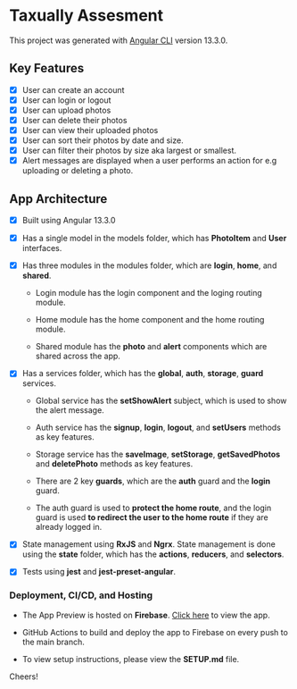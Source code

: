 # Taxually Assesment

This project was generated with [Angular CLI](https://github.com/angular/angular-cli) version 13.3.0.

## Key Features

- [x] User can create an account
- [x] User can login or logout
- [x] User can upload photos
- [x] User can delete their photos
- [x] User can view their uploaded photos
- [x] User can sort their photos by date and size.
- [x] User can filter their photos by size aka largest or smallest.
- [x] Alert messages are displayed when a user performs an action for e.g uploading or deleting a photo.

## App Architecture

- [x] Built using Angular 13.3.0
- [x] Has a single model in the models folder, which has **PhotoItem** and **User** interfaces.
- [x] Has three modules in the modules folder, which are **login**, **home**, and **shared**.

  - Login module has the login component and the loging routing module.

  - Home module has the home component and the home routing module.

  - Shared module has the **photo** and **alert** components which are shared across the app.

- [x] Has a services folder, which has the **global**, **auth**, **storage**, **guard** services.

  - Global service has the **setShowAlert** subject, which is used to show the alert message.

  - Auth service has the **signup**, **login**, **logout**, and **setUsers** methods as key features.

  - Storage service has the **saveImage**, **setStorage**, **getSavedPhotos** and **deletePhoto** methods as key features.

  - There are 2 key **guards**, which are the **auth** guard and the **login** guard.

  - The auth guard is used to **protect the home route**, and the login guard is used **to redirect the user to the home route** if they are already logged in.

- [x] State management using **RxJS** and **Ngrx**. State management is done using the **state** folder, which has the **actions**, **reducers**, and **selectors**.

- [x] Tests using **jest** and **jest-preset-angular**.

### Deployment, CI/CD, and Hosting

- The App Preview is hosted on **Firebase**. [Click here](https://taxually-assesment.web.app/) to view the app.

- GitHub Actions to build and deploy the app to Firebase on every push to the main branch.

- To view setup instructions, please view the **SETUP.md** file.

Cheers!
